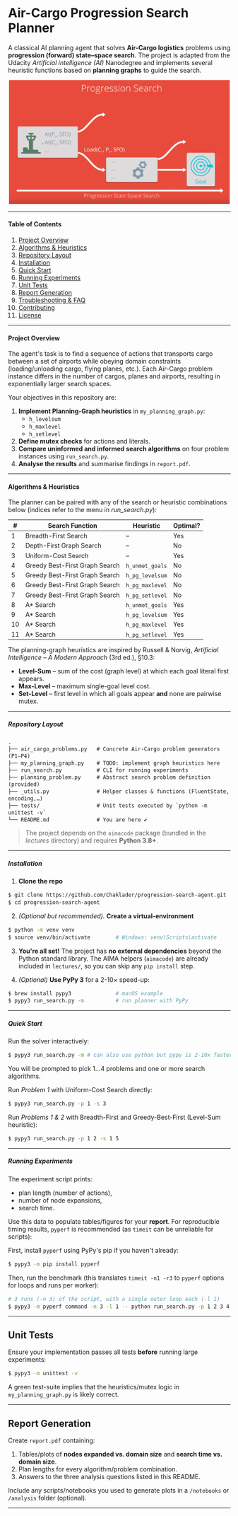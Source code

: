 # Air-Cargo Progression Search Planner

A classical AI planning agent that solves **Air-Cargo logistics** problems using **progression (forward) state–space
search**. The project is adapted from the Udacity _Artificial intelligence (AI)_ Nanodegree and implements several heuristic
functions based on **planning graphs** to guide the search.

<p align="center">
  <img src="images/Progression.PNG" alt="Progression air cargo search" width="500" height="auto">
</p>


---

#### Table of Contents

1. [Project Overview](#project-overview)
2. [Algorithms & Heuristics](#algorithms--heuristics)
3. [Repository Layout](#repository-layout)
4. [Installation](#installation)
5. [Quick Start](#quick-start)
6. [Running Experiments](#running-experiments)
7. [Unit Tests](#unit-tests)
8. [Report Generation](#report-generation)
9. [Troubleshooting & FAQ](#troubleshooting--faq)
10. [Contributing](#contributing)
11. [License](#license)

---

#### Project Overview

The agent's task is to find a sequence of actions that transports cargo between a set of airports while obeying domain
constraints (loading/unloading cargo, flying planes, etc.). Each Air-Cargo problem instance differs in the number of
cargos, planes and airports, resulting in exponentially larger search spaces.

Your objectives in this repository are:

1. **Implement Planning-Graph heuristics** in `my_planning_graph.py`:
    - `h_levelsum`
    - `h_maxlevel`
    - `h_setlevel`
2. **Define mutex checks** for actions and literals.
3. **Compare uninformed and informed search algorithms** on four problem instances using `run_search.py`.
4. **Analyse the results** and summarise findings in `report.pdf`.

---

#### Algorithms & Heuristics

The planner can be paired with any of the search or heuristic combinations below (indices refer to the menu in
_run_search.py_):

| #   | Search Function                | Heuristic       | Optimal? |
| --- | ------------------------------ | --------------- | -------- |
| 1   | Breadth-First Search           | –               | Yes      |
| 2   | Depth-First Graph Search       | –               | No       |
| 3   | Uniform-Cost Search            | –               | Yes      |
| 4   | Greedy Best-First Graph Search | `h_unmet_goals` | No       |
| 5   | Greedy Best-First Graph Search | `h_pg_levelsum` | No       |
| 6   | Greedy Best-First Graph Search | `h_pg_maxlevel` | No       |
| 7   | Greedy Best-First Graph Search | `h_pg_setlevel` | No       |
| 8   | A\* Search                     | `h_unmet_goals` | Yes      |
| 9   | A\* Search                     | `h_pg_levelsum` | Yes      |
| 10  | A\* Search                     | `h_pg_maxlevel` | Yes      |
| 11  | A\* Search                     | `h_pg_setlevel` | Yes      |

The planning-graph heuristics are inspired by Russell & Norvig, _Artificial Intelligence – A Modern Approach_ (3rd ed.),
§10.3:

- **Level-Sum** – sum of the cost (graph level) at which each goal literal first appears.
- **Max-Level** – maximum single-goal level cost.
- **Set-Level** – first level in which all goals appear **and** none are pairwise mutex.

---

##### Repository Layout

```
.
├── air_cargo_problems.py   # Concrete Air-Cargo problem generators (P1–P4)
├── my_planning_graph.py    # TODO: implement graph heuristics here
├── run_search.py           # CLI for running experiments
├── planning_problem.py     # Abstract search problem definition (provided)
├── _utils.py               # Helper classes & functions (FluentState, encoding,…)
├── tests/                  # Unit tests executed by `python -m unittest -v`
└── README.md               # You are here ✔︎
```

> The project depends on the `aimacode` package (bundled in the _lectures_ directory) and requires **Python 3.8+**.

---

##### Installation

1. **Clone the repo**

```bash
$ git clone https://github.com/Chaklader/progression-search-agent.git
$ cd progression-search-agent
```

2. _(Optional but recommended)._ **Create a virtual-environment**

```bash
$ python -m venv venv
$ source venv/bin/activate        # Windows: venv\Scripts\activate
```

3. **You're all set!**  The project has **no external dependencies** beyond the Python standard library.
   The AIMA helpers (`aimacode`) are already included in `lectures/`, so you can skip any `pip install` step.

4. _(Optional)_ **Use PyPy 3** for a 2-10× speed-up:

```bash
$ brew install pypy3              # macOS example
$ pypy3 run_search.py -m          # run planner with PyPy
```

---

##### Quick Start

Run the solver interactively:

```bash
$ pypy3 run_search.py -m # can also use python but pypy is 2-10x faster
```

You will be prompted to pick 1…4 problems and one or more search algorithms.

Run _Problem 1_ with Uniform-Cost Search directly:

```bash
$ pypy3 run_search.py -p 1 -s 3
```

Run _Problems 1 & 2_ with Breadth-First and Greedy-Best-First (Level-Sum heuristic):

```bash
$ pypy3 run_search.py -p 1 2 -s 1 5
```

---

##### Running Experiments

The experiment script prints:

- plan length (number of actions),
- number of node expansions,
- search time.

Use this data to populate tables/figures for your **report**. For reproducible timing results, `pyperf` is recommended (as `timeit` can be unreliable for scripts):

First, install `pyperf` using PyPy's pip if you haven't already:
```bash
$ pypy3 -m pip install pyperf
```
Then, run the benchmark (this translates `timeit -n1 -r3` to `pyperf` options for loops and runs per worker):
```bash
# 3 runs (-n 3) of the script, with a single outer loop each (-l 1)
$ pypy3 -m pyperf command -n 3 -l 1 -- python run_search.py -p 1 2 3 4 -s 3 5 9
```

---

## Unit Tests

Ensure your implementation passes all tests **before** running large experiments:

```bash
$ pypy3 -m unittest -v
```

A green test-suite implies that the heuristics/mutex logic in `my_planning_graph.py` is likely correct.

---

## Report Generation

Create `report.pdf` containing:

1. Tables/plots of **nodes expanded vs. domain size** and **search time vs. domain size**.
2. Plan lengths for every algorithm/problem combination.
3. Answers to the three analysis questions listed in this README.

Include any scripts/notebooks you used to generate plots in a `/notebooks` or `/analysis` folder (optional).

---
